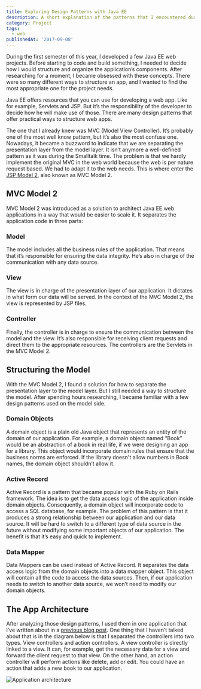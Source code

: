 ```yaml
---
title: Exploring Design Patterns with Java EE
description: A short explanation of the patterns that I encountered during project researches.
category: Project
tags:
  - web
publishedAt: '2017-09-08'
---
```


During the first semester of this year, I developed a few Java EE web projects. Before starting to code and build something, I needed to decide how I would structure and organize the application’s components. After researching for a moment, I became obsessed with these concepts. There were so many different ways to structure an app, and I wanted to find the most appropriate one for the project needs.

Java EE offers resources that you can use for developing a web app. Like for example, Servlets and JSP. But it’s the responsibility of the developer to decide how he will make use of those. There are many design patterns that offer practical ways to structure web apps.

The one that I already knew was MVC (Model View Controller). It’s probably one of the most well know pattern, but it’s also the most confuse one. Nowadays, it became a buzzword to indicate that we are separating the presentation layer from the model layer. It isn’t anymore a well-defined pattern as it was during the Smalltalk time. The problem is that we hardly implement the original MVC in the web world because the web is per nature request based. We had to adapt it to the web needs. This is where enter the [JSP Model 2](http://www.javaranch.com/journal/200603/frontman.html), also known as MVC Model 2.

## MVC Model 2

MVC Model 2 was introduced as a solution to architect Java EE web applications in a way that would be easier to scale it. It separates the application code in three parts:

### Model

The model includes all the business rules of the application. That means that it’s responsible for ensuring the data integrity. He’s also in charge of the communication with any data source.

### View

The view is in charge of the presentation layer of our application. It dictates in what form our data will be served. In the context of the MVC Model 2, the view is represented by JSP files.

### Controller

Finally, the controller is in charge to ensure the communication between the model and the view. It’s also responsible for receiving client requests and direct them to the appropriate resources. The controllers are the Servlets in the MVC Model 2.

## Structuring the Model

With the MVC Model 2, I found a solution for how to separate the presentation layer to the model layer. But I still needed a way to structure the model. After spending hours researching, I became familiar with a few design patterns used on the model side.

### Domain Objects

A domain object is a plain old Java object that represents an entity of the domain of our application. For example, a domain object named “Book” would be an abstraction of a book in real life, if we were designing an app for a library. This object would incorporate domain rules that ensure that the business norms are enforced. If the library doesn't allow numbers in Book names, the domain object shouldn’t allow it.

### Active Record

Active Record is a pattern that became popular with the Ruby on Rails framework. The idea is to get the data access logic of the application inside domain objects. Consequently, a domain object will incorporate code to access a SQL database, for example. The problem of this pattern is that it produces a strong relationship between our application and our data source. It will be hard to switch to a different type of data source in the future without modifying some important objects of our application. The benefit is that it’s easy and quick to implement.

### Data Mapper

Data Mappers can be used instead of Active Record. It separates the data access logic from the domain objects into a data mapper object. This object will contain all the code to access the data sources. Then, if our application needs to switch to another data source, we won’t need to modify our domain objects.

## The App Architecture

After analyzing those design patterns, I used them in one application that I’ve written about in a [previous blog post](/post/web-app-from-the-ground). One thing that I haven’t talked about that is in the diagram below is that I separated the controllers into two types. View controllers and action controllers. A view controller is directly linked to a view. It can, for example, get the necessary data for a view and forward the client request to that view. On the other hand, an action controller will perform actions like delete, add or edit. You could have an action that adds a new book to our application.

![Application architecture](/media/omwa-architecture.png)
